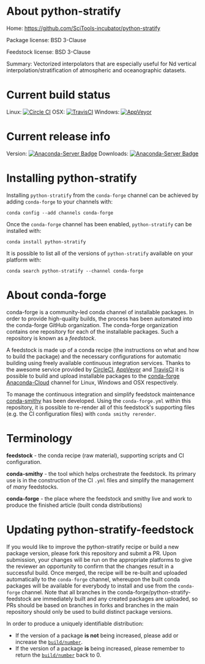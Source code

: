 About python-stratify
=====================

Home: https://github.com/SciTools-incubator/python-stratify

Package license: BSD 3-Clause

Feedstock license: BSD 3-Clause

Summary: Vectorized interpolators that are especially useful for Nd vertical interpolation/stratification of atmospheric and oceanographic datasets.



Current build status
====================

Linux: [![Circle CI](https://circleci.com/gh/conda-forge/python-stratify-feedstock.svg?style=shield)](https://circleci.com/gh/conda-forge/python-stratify-feedstock)
OSX: [![TravisCI](https://travis-ci.org/conda-forge/python-stratify-feedstock.svg?branch=master)](https://travis-ci.org/conda-forge/python-stratify-feedstock)
Windows: [![AppVeyor](https://ci.appveyor.com/api/projects/status/github/conda-forge/python-stratify-feedstock?svg=True)](https://ci.appveyor.com/project/conda-forge/python-stratify-feedstock/branch/master)

Current release info
====================
Version: [![Anaconda-Server Badge](https://anaconda.org/conda-forge/python-stratify/badges/version.svg)](https://anaconda.org/conda-forge/python-stratify)
Downloads: [![Anaconda-Server Badge](https://anaconda.org/conda-forge/python-stratify/badges/downloads.svg)](https://anaconda.org/conda-forge/python-stratify)

Installing python-stratify
==========================

Installing `python-stratify` from the `conda-forge` channel can be achieved by adding `conda-forge` to your channels with:

```
conda config --add channels conda-forge
```

Once the `conda-forge` channel has been enabled, `python-stratify` can be installed with:

```
conda install python-stratify
```

It is possible to list all of the versions of `python-stratify` available on your platform with:

```
conda search python-stratify --channel conda-forge
```


About conda-forge
=================

conda-forge is a community-led conda channel of installable packages.
In order to provide high-quality builds, the process has been automated into the
conda-forge GitHub organization. The conda-forge organization contains one repository
for each of the installable packages. Such a repository is known as a *feedstock*.

A feedstock is made up of a conda recipe (the instructions on what and how to build
the package) and the necessary configurations for automatic building using freely
available continuous integration services. Thanks to the awesome service provided by
[CircleCI](https://circleci.com/), [AppVeyor](http://www.appveyor.com/)
and [TravisCI](https://travis-ci.org/) it is possible to build and upload installable
packages to the [conda-forge](https://anaconda.org/conda-forge)
[Anaconda-Cloud](http://docs.anaconda.org/) channel for Linux, Windows and OSX respectively.

To manage the continuous integration and simplify feedstock maintenance
[conda-smithy](http://github.com/conda-forge/conda-smithy) has been developed.
Using the ``conda-forge.yml`` within this repository, it is possible to re-render all of
this feedstock's supporting files (e.g. the CI configuration files) with ``conda smithy rerender``.


Terminology
===========

**feedstock** - the conda recipe (raw material), supporting scripts and CI configuration.

**conda-smithy** - the tool which helps orchestrate the feedstock.
                   Its primary use is in the construction of the CI ``.yml`` files
                   and simplify the management of *many* feedstocks.

**conda-forge** - the place where the feedstock and smithy live and work to
                  produce the finished article (built conda distributions)


Updating python-stratify-feedstock
==================================

If you would like to improve the python-stratify recipe or build a new
package version, please fork this repository and submit a PR. Upon submission,
your changes will be run on the appropriate platforms to give the reviewer an
opportunity to confirm that the changes result in a successful build. Once
merged, the recipe will be re-built and uploaded automatically to the
`conda-forge` channel, whereupon the built conda packages will be available for
everybody to install and use from the `conda-forge` channel.
Note that all branches in the conda-forge/python-stratify-feedstock are
immediately built and any created packages are uploaded, so PRs should be based
on branches in forks and branches in the main repository should only be used to
build distinct package versions.

In order to produce a uniquely identifiable distribution:
 * If the version of a package **is not** being increased, please add or increase
   the [``build/number``](http://conda.pydata.org/docs/building/meta-yaml.html#build-number-and-string).
 * If the version of a package **is** being increased, please remember to return
   the [``build/number``](http://conda.pydata.org/docs/building/meta-yaml.html#build-number-and-string)
   back to 0.
